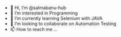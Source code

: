 - 👋 Hi, I’m @salmabanu-hub
- 👀 I’m interested in Programming
- 🌱 I’m currently learning Selenium with JAVA
- 💞️ I’m looking to collaborate on Automation Testing
- 📫 How to reach me ...

<!---
salmabanu-hub/salmabanu-hub is a ✨ special ✨ repository because its `README.md` (this file) appears on your GitHub profile.
You can click the Preview link to take a look at your changes.
--->
